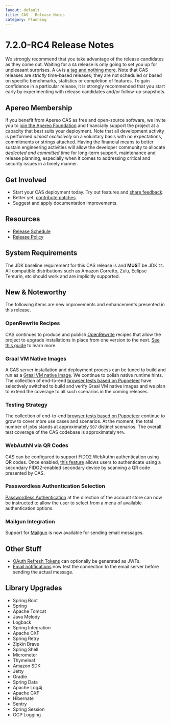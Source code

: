 ```yaml
---
layout: default
title: CAS - Release Notes
category: Planning
---
```


# 7.2.0-RC4 Release Notes

We strongly recommend that you take advantage of the release candidates as they come out. Waiting for a `GA` release is only going to set
you up for unpleasant surprises. A `GA` is [a tag and nothing more](https://apereo.github.io/2017/03/08/the-myth-of-ga-rel/). Note
that CAS releases are *strictly* time-based releases; they are not scheduled or based on specific benchmarks,
statistics or completion of features. To gain confidence in a particular
release, it is strongly recommended that you start early by experimenting with release candidates and/or follow-up snapshots.

## Apereo Membership

If you benefit from Apereo CAS as free and open-source software, we invite you
to [join the Apereo Foundation](https://www.apereo.org/content/apereo-membership)
and financially support the project at a capacity that best suits your deployment. Note that all development activity is performed
*almost exclusively* on a voluntary basis with no expectations, commitments or strings attached. Having the financial means to better
sustain engineering activities will allow the developer community to allocate *dedicated and committed* time for long-term support,
maintenance and release planning, especially when it comes to addressing critical and security issues in a timely manner.

## Get Involved

- Start your CAS deployment today. Try out features and [share feedback](/cas/Mailing-Lists.html).
- Better yet, [contribute patches](/cas/developer/Contributor-Guidelines.html).
- Suggest and apply documentation improvements.

## Resources

- [Release Schedule](https://github.com/apereo/cas/milestones)
- [Release Policy](/cas/developer/Release-Policy.html)

## System Requirements

The JDK baseline requirement for this CAS release is and **MUST** be JDK `21`. All compatible distributions
such as Amazon Corretto, Zulu, Eclipse Temurin, etc should work and are implicitly supported.

## New & Noteworthy

The following items are new improvements and enhancements presented in this release.

### OpenRewrite Recipes

CAS continues to produce and publish [OpenRewrite](https://docs.openrewrite.org/) recipes that allow the project to upgrade installations
in place from one version to the next. [See this guide](../installation/OpenRewrite-Upgrade-Recipes.html) to learn more.

### Graal VM Native Images

A CAS server installation and deployment process can be tuned to build and run
as a [Graal VM native image](../installation/GraalVM-NativeImage-Installation.html). We continue to polish native runtime hints.
The collection of end-to-end [browser tests based on Puppeteer](../../developer/Test-Process.html) have selectively switched
to build and verify Graal VM native images and we plan to extend the coverage to all such scenarios in the coming releases.

### Testing Strategy

The collection of end-to-end [browser tests based on Puppeteer](../../developer/Test-Process.html) continue to grow to cover more use cases
and scenarios. At the moment, the total number of jobs stands at approximately `507` distinct scenarios. The overall
test coverage of the CAS codebase is approximately `94%`.
   
### WebAuthN via QR Codes

CAS can be configured to support FIDO2 WebAuthn authentication using QR codes. Once 
enabled, [this feature](../mfa/FIDO2-WebAuthn-Authentication-QRCode.html) allows users to authenticate
using a secondary FIDO2-enabled secondary device by scanning a QR code presented by CAS.
  
### Passwordless Authentication Selection

[Passwordless Authentication](../authentication/Passwordless-Authentication-UserSelectionMenu.html) at the direction of the
account store can now be instructed to allow the user to select from a menu of available authentication options.
   
### Mailgun Integration

Support for [Mailgun](../notifications/Sending-Email-Configuration-Mailgun.html) is now available for sending email messages.

## Other Stuff
   
- [OAuth Refresh Tokens](../authentication/OAuth-Authentication-Clients.html) can optionally be generated as JWTs. 
- [Email notifications](../notifications/Sending-Email-Configuration.html) now test the connection to the email server before sending the actual message.

## Library Upgrades

- Spring Boot
- Spring
- Apache Tomcat
- Java Melody
- Logback
- Spring Integration
- Apache CXF
- Spring Retry
- Zipkin Brave
- Spring Shell
- Micrometer
- Thymeleaf
- Amazon SDK
- Jetty
- Gradle
- Spring Data
- Apache Log4j
- Apache CXF
- Hibernate
- Sentry
- Spring Session
- GCP Logging
